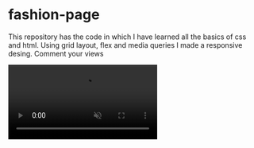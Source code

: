 # fashion-page
This repository has the code in which I have learned all the basics of css and html. Using grid layout, flex and media queries I made a responsive desing. Comment your views

<!DOCTYPE html>
<html lang="en">

<head>
    <meta charset="UTF-8">
    <meta name="viewport" content="width=device-width, initial-scale=1.0">
    <link rel="stylesheet" href="style.css">
</head>

<body>
    <div id="main">
     <video src="responsive_design .mp4" autoplay loop muted></video>
    </div>
    </div>
</body>

</html>
